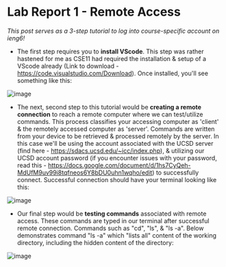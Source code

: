# Lab Report 1 - Remote Access
*This post serves as a 3-step tutorial to log into course-specific account on ieng6!*

- The first step requires you to **install VScode**. This step was rather hastened for me as CSE11 had
required the installation & setup of a VScode already (Link to download - https://code.visualstudio.com/Download). Once installed, you'll see something like this:

![image](https://user-images.githubusercontent.com/122498399/212008323-2af8cd6b-9124-4748-92b3-6eff63738aae.png)


- The next, second step to this tutorial would be **creating a remote connection** to reach a
remote computer where we can test/utilize commands. This process classifies your accessing
computer as 'client' & the remotely accessed computer as 'server'. Commands are written from
your device to be retrieved & processed remotely by the server. In this case we'll be using the
account associated with the UCSD server (find here - https://sdacs.ucsd.edu/~icc/index.php), & utilizing our UCSD account password (if you encounter issues with your password, read this - https://docs.google.com/document/d/1hs7CyQeh-MdUfM9uv99i8tqfneos6Y8bDU0uhn1wqho/edit)  to successfully
connect. Successful connection should have your terminal looking like this:

![image](https://user-images.githubusercontent.com/122498399/212010970-433716d2-a1b2-424f-ae86-d52a8e3cae32.png)


- Our final step would be **testing commands** associated with remote access. These commands are
typed in our terminal after successful remote connection. Commands such as "cd", "ls", &
"ls -a". Below demonstrates command "ls -a" which "lists all" content of the working directory,
including the hidden content of the directory:

![image](https://user-images.githubusercontent.com/122498399/212013024-9e8cc13a-f57e-46e9-b568-0234a61b8119.png)

